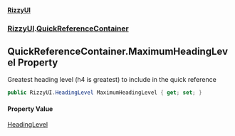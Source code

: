 #### [RizzyUI](index 'index')
### [RizzyUI](RizzyUI 'RizzyUI').[QuickReferenceContainer](RizzyUI.QuickReferenceContainer 'RizzyUI.QuickReferenceContainer')

## QuickReferenceContainer.MaximumHeadingLevel Property

Greatest heading level (h4 is greatest) to include in the quick reference

```csharp
public RizzyUI.HeadingLevel MaximumHeadingLevel { get; set; }
```

#### Property Value
[HeadingLevel](RizzyUI.HeadingLevel 'RizzyUI.HeadingLevel')